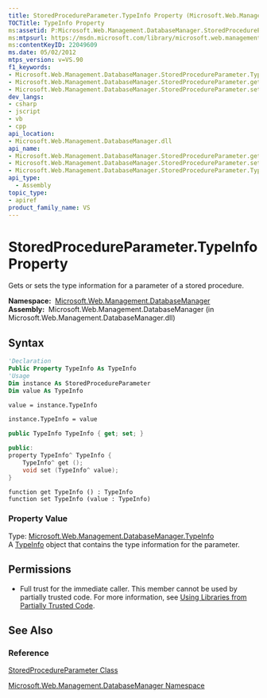 ```yaml
---
title: StoredProcedureParameter.TypeInfo Property (Microsoft.Web.Management.DatabaseManager)
TOCTitle: TypeInfo Property
ms:assetid: P:Microsoft.Web.Management.DatabaseManager.StoredProcedureParameter.TypeInfo
ms:mtpsurl: https://msdn.microsoft.com/library/microsoft.web.management.databasemanager.storedprocedureparameter.typeinfo(v=VS.90)
ms:contentKeyID: 22049609
ms.date: 05/02/2012
mtps_version: v=VS.90
f1_keywords:
- Microsoft.Web.Management.DatabaseManager.StoredProcedureParameter.TypeInfo
- Microsoft.Web.Management.DatabaseManager.StoredProcedureParameter.get_TypeInfo
- Microsoft.Web.Management.DatabaseManager.StoredProcedureParameter.set_TypeInfo
dev_langs:
- csharp
- jscript
- vb
- cpp
api_location:
- Microsoft.Web.Management.DatabaseManager.dll
api_name:
- Microsoft.Web.Management.DatabaseManager.StoredProcedureParameter.get_TypeInfo
- Microsoft.Web.Management.DatabaseManager.StoredProcedureParameter.set_TypeInfo
- Microsoft.Web.Management.DatabaseManager.StoredProcedureParameter.TypeInfo
api_type:
  - Assembly
topic_type:
- apiref
product_family_name: VS
---
```


# StoredProcedureParameter.TypeInfo Property

Gets or sets the type information for a parameter of a stored procedure.

**Namespace:**  [Microsoft.Web.Management.DatabaseManager](microsoft-web-management-databasemanager-namespace.md)  
**Assembly:**  Microsoft.Web.Management.DatabaseManager (in Microsoft.Web.Management.DatabaseManager.dll)

## Syntax

```vb
'Declaration
Public Property TypeInfo As TypeInfo
'Usage
Dim instance As StoredProcedureParameter
Dim value As TypeInfo

value = instance.TypeInfo

instance.TypeInfo = value
```

```csharp
public TypeInfo TypeInfo { get; set; }
```

```cpp
public:
property TypeInfo^ TypeInfo {
    TypeInfo^ get ();
    void set (TypeInfo^ value);
}
```

```jscript
function get TypeInfo () : TypeInfo
function set TypeInfo (value : TypeInfo)
```

### Property Value

Type: [Microsoft.Web.Management.DatabaseManager.TypeInfo](typeinfo-class-microsoft-web-management-databasemanager.md)  
A [TypeInfo](typeinfo-class-microsoft-web-management-databasemanager.md) object that contains the type information for the parameter.  

## Permissions

  - Full trust for the immediate caller. This member cannot be used by partially trusted code. For more information, see [Using Libraries from Partially Trusted Code](https://msdn.microsoft.com/library/8skskf63).

## See Also

### Reference

[StoredProcedureParameter Class](storedprocedureparameter-class-microsoft-web-management-databasemanager.md)

[Microsoft.Web.Management.DatabaseManager Namespace](microsoft-web-management-databasemanager-namespace.md)

